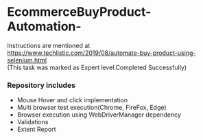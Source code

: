 # EcommerceBuyProduct-Automation-
Instructions are mentioned at https://www.techlistic.com/2019/08/automate-buy-product-using-selenium.html <br>
(This task was marked as Expert level.Completed Successfully)
### Repository includes
* Mouse Hover and click implementation
* Multi browser test execution(Chrome, FireFox, Edge)
* Browser execution using WebDriverManager dependency
* Validations 
* Extent Report
